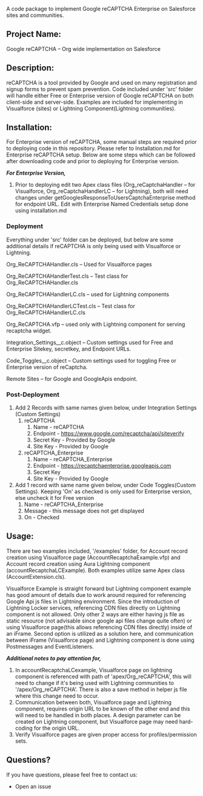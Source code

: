 A code package to implement Google reCAPTCHA Enterprise on Salesforce sites and communities.

## Project Name:

Google reCAPTCHA – Org wide implementation on Salesforce

## Description:

reCAPTCHA is a tool provided by Google and used on many registration and signup forms to prevent spam prevention. Code included under &#39;src&#39; folder will handle either Free or Enterprise version of Google reCAPTCHA on both client-side and server-side. Examples are included for implementing in Visualforce (sites) or Lightning Component(Lightning communities).

## Installation:

For Enterprise version of reCAPTCHA, some manual steps are required prior to deploying code in this repository. Please refer to Installation.md for Enterprise reCAPTCHA setup. Below are some steps which can be followed after downloading code and prior to deploying for Enterprise version.

***For Enterprise Version,***

1. Prior to deploying edit two Apex class files (Org\_reCaptchaHandler – for Visualforce, Org\_reCaptchaHandlerLC – for Lightning), both will need changes under getGooglesResponseToUsersCaptchaEnterprise method for endpoint URL. Edit with Enterprise Named Credentials setup done using installation.md

### Deployment

Everything under &#39;src&#39; folder can be deployed, but below are some additional details if reCAPTCHA is only being used with Visualforce or Lightning.

Org\_ReCAPTCHAHandler.cls – Used for Visualforce pages

Org\_ReCAPTCHAHandlerTest.cls – Test class for Org\_ReCAPTCHAHandler.cls

Org\_ReCAPTCHAHandlerLC.cls – used for Lightning components

Org\_ReCAPTCHAHandlerLCTest.cls – Test class for Org\_ReCAPTCHAHandlerLC.cls

Org\_ReCAPTCHA.vfp – used only with Lightning component for serving recaptcha widget.

Integration\_Settings\_\_c.object – Custom settings used for Free and Enterprise Sitekey, secretkey, and Endpoint URLs.

Code\_Toggles\_\_c.object – Custom settings used for toggling Free or Enterprise version of reCaptcha.

Remote Sites – for Google and GoogleApis endpoint.

### Post-Deployment

1. Add 2 Records with same names given below, under Integration Settings (Custom Settings)
   1. reCAPTCHA
      1. Name - reCAPTCHA
      2. Endpoint - https://www.google.com/recaptcha/api/siteverify
      3. Secret Key - Provided by Google
      4. Site Key - Provided by Google
   2. reCAPTCHA\_Enterprise
      1. Name - reCAPTCHA\_Enterprise
      2. Endpoint - https://recaptchaenterprise.googleapis.com
      3. Secret Key
      4. Site Key - Provided by Google
2. Add 1 record with same name given below, under Code Toggles(Custom Settings). Keeping &#39;On&#39; as checked is only used for Enterprise version, else uncheck it for Free version
   1. Name - reCAPTCHA\_Enterprise
   2. Message - this message does not get displayed
   3. On - Checked

## Usage:

There are two examples included, &#39;/examples&#39; folder, for Account record creation using Visualforce page (AccountRecaptchaExample.vfp) and Account record creation using Aura Lightning component (accountRecaptchaLCExample).  Both examples utilize same Apex class (AccountExtension.cls).

Visualforce Example is straight forward but Lightning component example has good amount of details due to work around required for referencing Google Api js files in Lightning environment. Since the introduction of Lightning Locker services, referencing CDN files directly on Lightning component is not allowed. Only other 2 ways are either having js file as static resource (not advisable since google api files change quite often) or using Visualforce page(this allows referencing CDN files directly) inside of an iFrame. Second option is utilized as a solution here, and communication between iFrame (Visualforce page) and Lightning component is done using Postmessages and EventListeners.

***Additional notes to pay attention for,***

1. In accountRecaptchaLCexample, Visualforce page on lightning component is referenced with path of &#39;apex/Org\_reCAPTCHA&#39;, this will need to change if it&#39;s being used with Lightning communities to &#39;<communityname>/apex/Org\_reCAPTCHA&#39;. There is also a save method in helper js file where this change need to occur.
2. Communication between both, Visualforce page and Lightning component, requires origin URL to be known of the other end and this will need to be handled in both places. A design parameter can be created on Lightning component, but Visualforce page may need hard-coding for the origin URL.
3. Verify Visualforce pages are given proper access for profiles/permission sets.

## Questions?

If you have questions, please feel free to contact us:

- Open an issue